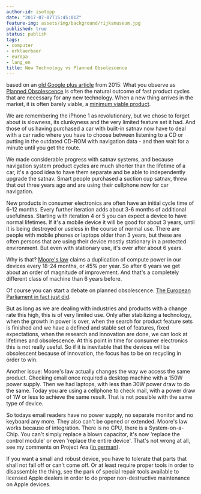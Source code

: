 ```yaml
---
author-id: isotopp
date: "2017-07-07T15:45:01Z"
feature-img: assets/img/background/rijksmuseum.jpg
published: true
status: publish
tags:
- computer
- erklaerbaer
- europa
- lang_en
title: New Technology vs Planned Obsolescence
---
```

based on an [old Google plus article](https://plus.google.com/+KristianK%C3%B6hntopp/posts/3ybLxwccJop)
from 2015: What you observe as [Planned Obsolescence](https://en.wikipedia.org/wiki/Planned_obsolescence) 
is often the natural outcome of fast product cycles that are necessary for
any new technology. When a new thing arrives in the market, it is often
barely viable, a [minimum viable product](https://en.wikipedia.org/wiki/Minimum_viable_product). 

We are remembering the iPhone 1 as revolutionary, but we chose to forget
about is slowness, its clunkyness and the very limited feature set it had.
And those of us having purchased a car with built-in satnav now have to deal
with a car radio where you have to choose between listening to a CD or
putting in the outdated CD-ROM with navigation data - and then wait for a
minute until you get the route.

We made considerable progress with satnav systems, and because navigation
system product cycles are much shorter than the lifetime of a car, it's a
good idea to have them separate and be able to independently upgrade the
satnav. Smart people purchased a suction cup satnav, threw that out three
years ago and are using their cellphone now for car navigation. 

New products in consumer electronics are often have an initial cycle time of
6-12 months. Every further iteration adds about 3-6 months of additional
usefulness. Starting with iteration 4 or 5 you can expect a device to have
normal lifetimes. If it's a mobile device it will be good for about 3 years,
until it is being destroyed or useless in the course of normal use. There
are people with mobile phones or laptops older than 3 years, but these are
often persons that are using their device mostly stationary in a protected
environment. But even with stationary use, it's over after about 6 years.

Why is that? [Moore's law](https://en.wikipedia.org/wiki/Moore%27s_law)
claims a duplication of compute power in our devices every 18-24 months, or
45% per year. So after 6 years we get about an order of magnitude of
improvement. And that's a completely different class of machine than 6 years
before. 

Of course you can start a debate on planned obsolescence. 
[The European Parliament in fact just did](https://motherboard.vice.com/en_us/article/9kwaa5/the-european-parliament-wants-europeans-to-have-the-right-to-repair).

But as long as we are dealing with industries and products with a change
rate this high, this is of very limited use. Only after stabilizing a
technology, when the growth in power is over, when the search for product
feature sets is finished and we have a defined and stable set of features,
fixed expectations, when the research and innovation are done, we can look
at lifetimes and obsolescence. At this point in time for consumer
electronics this is not really useful. So if it is inevitable that the
devices will be obsolescent because of innovation, the focus has to be on
recycling in order to win.

Another issue: Moore's law actually changes the way we access the same
product. Checking email once required a desktop machine with a 150W power
supply. Then we had laptops, with less than 30W power draw to do the same.
Today you are using a cellphone to check mail, with a power draw of 1W or
less to achieve the same result. That is not possible with the same type of
device.

So todays email readers have no power supply, no separate monitor and no
keyboard any more. They also can't be opened or extended. Moore's law works
because of integration. There is no CPU, there is a System-on-a-Chip.
You can't simply replace a blown capacitor, it's now 'replace the control
module' or even 'replace the entire device'. That's not wrong at all, see my
comments on Project Ara ([in
german](https://plus.google.com/+KristianK%C3%B6hntopp/posts/1rJK6jdvuZQ)).

If you want a small and robust device, you have to tolerate that parts that
shall not fall off or can't come off. Or at least require proper tools in
order to disassemble the thing, see the park of special repair tools
available to licensed Apple dealers in order to do proper non-destructive
maintenance on Apple devices.
